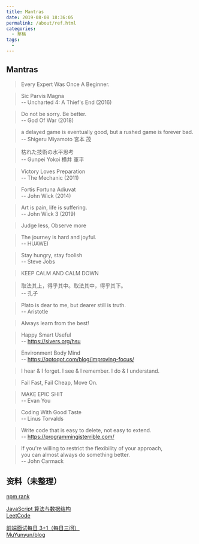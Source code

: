 ```yaml
---
title: Mantras
date: 2019-08-08 18:36:05
permalink: /about/ref.html
categories:
  - 草稿
tags:
  - 
---
```


## Mantras

> Every Expert Was Once A Beginner.

> Sic Parvis Magna  
>  -- Uncharted 4: A Thief's End (2016)

> Do not be sorry. Be better.  
>  -- God Of War (2018)

> a delayed game is eventually good, but a rushed game is forever bad.  
>  -- Shigeru Miyamoto 宮本 茂

> 枯れた技術の水平思考  
>  -- Gunpei Yokoi 横井 軍平

> Victory Loves Preparation  
>  -- The Mechanic (2011)

> Fortis Fortuna Adiuvat  
>  -- John Wick (2014)

> Art is pain, life is suffering.  
>  -- John Wick 3 (2019)

> Judge less, Observe more

> The journey is hard and joyful.  
>  -- HUAWEI

> Stay hungry, stay foolish  
>  -- Steve Jobs

> KEEP CALM AND CALM DOWN

> 取法其上，得乎其中。取法其中，得乎其下。  
>  -- 孔子

> Plato is dear to me, but dearer still is truth.  
>  -- Aristotle

> Always learn from the best!

> Happy Smart Useful  
>  -- https://sivers.org/hsu

> Environment Body Mind  
>  -- https://qotoqot.com/blog/improving-focus/

> I hear & I forget. I see & I remember. I do & I understand.

> Fail Fast, Fail Cheap, Move On.

> MAKE EPIC SHIT  
>  -- Evan You

> Coding With Good Taste  
>  -- Linus Torvalds

> Write code that is easy to delete, not easy to extend.  
>  -- https://programmingisterrible.com/

> If you're willing to restrict the flexibility of your approach,  
> you can almost always do something better.  
>  -- John Carmack

## 资料（未整理）

[npm rank](https://gist.github.com/anvaka/8e8fa57c7ee1350e3491)

[JavaScript 算法与数据结构](https://github.com/trekhleb/javascript-algorithms/blob/master/README.zh-CN.md)  
[LeetCode](https://leetcode.com)

[前端面试每日 3+1（每日三问）](https://github.com/haizlin/fe-interview/blob/master/category/history.md)  
[MuYunyun/blog](https://github.com/MuYunyun/blog)
